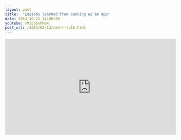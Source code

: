 ```yaml
---
layout: post
title:  "Lessons learned from cooking up an app"
date: 2014-10-21 14:00:00
youtube: sMiE65xPH84
post_url: /2015/02/13/cmd-r-talk.html
---
```


<iframe width="560" height="315" src="https://www.youtube.com/embed/sMiE65xPH84" frameborder="0" allowfullscreen></iframe>